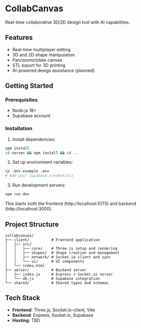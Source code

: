 # CollabCanvas

Real-time collaborative 3D/2D design tool with AI capabilities.

## Features

- Real-time multiplayer editing
- 3D and 2D shape manipulation
- Pan/zoom/rotate canvas
- STL export for 3D printing
- AI-powered design assistance (planned)

## Getting Started

### Prerequisites

- Node.js 18+
- Supabase account

### Installation

1. Install dependencies:
```bash
npm install
cd server && npm install && cd ..
```

2. Set up environment variables:
```bash
cp .env.example .env
# Add your Supabase credentials
```

3. Run development servers:
```bash
npm run dev
```

This starts both the frontend (http://localhost:5173) and backend (http://localhost:3000).

## Project Structure

```
collabcanvas/
├── client/          # Frontend application
│   ├── src/
│   │   ├── core/    # Three.js setup and rendering
│   │   ├── shapes/  # Shape creation and management
│   │   ├── network/ # Socket.io client and sync
│   │   └── ui/      # UI components
│   └── index.html
├── server/          # Backend server
│   ├── index.js     # Express + Socket.io server
│   └── db.js        # Supabase integration
└── shared/          # Shared types and schemas
```

## Tech Stack

- **Frontend**: Three.js, Socket.io-client, Vite
- **Backend**: Express, Socket.io, Supabase
- **Hosting**: TBD
